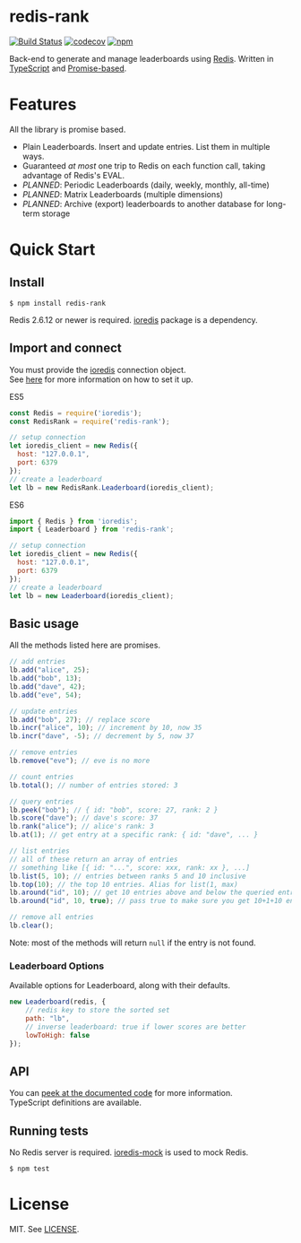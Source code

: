 # redis-rank

[![Build Status](https://travis-ci.org/mlomb/redis-rank.svg?branch=master)](https://travis-ci.org/mlomb/redis-rank)
[![codecov](https://codecov.io/gh/mlomb/redis-rank/branch/master/graph/badge.svg)](https://codecov.io/gh/mlomb/redis-rank)
[![npm](https://img.shields.io/npm/v/redis-rank)](https://www.npmjs.com/package/redis-rank)

Back-end to generate and manage leaderboards using [Redis](https://redis.io/). Written in [TypeScript](https://www.typescriptlang.org/) and [Promise-based](https://developer.mozilla.org/es/docs/Web/JavaScript/Referencia/Objetos_globales/Promise).

# Features

All the library is promise based.

* Plain Leaderboards. Insert and update entries. List them in multiple ways.
* Guaranteed *at most* one trip to Redis on each function call, taking advantage of Redis's EVAL.
* *PLANNED*: Periodic Leaderboards (daily, weekly, monthly, all-time)
* *PLANNED*: Matrix Leaderboards (multiple dimensions)
* *PLANNED*: Archive (export) leaderboards to another database for long-term storage

# Quick Start

## Install

```shell
$ npm install redis-rank
```

Redis 2.6.12 or newer is required.
[ioredis](https://github.com/luin/ioredis) package is a dependency.

## Import and connect

You must provide the [ioredis](https://github.com/luin/ioredis) connection object.  
See [here](https://github.com/luin/ioredis#connect-to-redis) for more information on how to set it up.

ES5
```javascript
const Redis = require('ioredis');
const RedisRank = require('redis-rank');

// setup connection
let ioredis_client = new Redis({
  host: "127.0.0.1",
  port: 6379
});
// create a leaderboard
let lb = new RedisRank.Leaderboard(ioredis_client);
```
ES6
```javascript
import { Redis } from 'ioredis';
import { Leaderboard } from 'redis-rank';

// setup connection
let ioredis_client = new Redis({
  host: "127.0.0.1",
  port: 6379
});
// create a leaderboard
let lb = new Leaderboard(ioredis_client);
```

## Basic usage

All the methods listed here are promises.

```javascript
// add entries
lb.add("alice", 25);
lb.add("bob", 13);
lb.add("dave", 42);
lb.add("eve", 54);

// update entries
lb.add("bob", 27); // replace score
lb.incr("alice", 10); // increment by 10, now 35
lb.incr("dave", -5); // decrement by 5, now 37

// remove entries
lb.remove("eve"); // eve is no more

// count entries
lb.total(); // number of entries stored: 3

// query entries
lb.peek("bob"); // { id: "bob", score: 27, rank: 2 }
lb.score("dave"); // dave's score: 37
lb.rank("alice"); // alice's rank: 3
lb.at(1); // get entry at a specific rank: { id: "dave", ... }

// list entries
// all of these return an array of entries
// something like [{ id: "...", score: xxx, rank: xx }, ...]
lb.list(5, 10); // entries between ranks 5 and 10 inclusive
lb.top(10); // the top 10 entries. Alias for list(1, max)
lb.around("id", 10); // get 10 entries above and below the queried entry
lb.around("id", 10, true); // pass true to make sure you get 10+1+10 entries even near the borders

// remove all entries
lb.clear();
```

Note: most of the methods will return `null` if the entry is not found.

### Leaderboard Options

Available options for Leaderboard, along with their defaults.

```javascript
new Leaderboard(redis, {
    // redis key to store the sorted set
    path: "lb",
    // inverse leaderboard: true if lower scores are better
    lowToHigh: false
});
```

## API
You can [peek at the documented code](src/Leaderboard.ts) for more information.  
TypeScript definitions are available.

## Running tests

No Redis server is required. [ioredis-mock](https://www.npmjs.com/package/ioredis-mock) is used to mock Redis.

```shell
$ npm test
```

# License

MIT. See [LICENSE](LICENSE).
